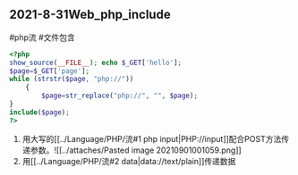 ## 2021-8-31Web_php_include
#php流 #文件包含 
```php
<?php 
show_source(__FILE__); echo $_GET['hello']; 
$page=$_GET['page']; 
while (strstr($page, "php://")) 
	{ 
		$page=str_replace("php://", "", $page);
} 
include($page); 
?>
```
1. 用大写的[[../Language/PHP/流#1 php input|PHP://input]]配合POST方法传递参数。![[../attaches/Pasted image 20210901001059.png]]
2. 用[[../Language/PHP/流#2 data|data://text/plain]]传递数据

